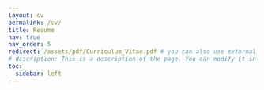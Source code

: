 ```yaml
---
layout: cv
permalink: /cv/
title: Resume
nav: true
nav_order: 5
redirect: /assets/pdf/Curriculum_Vitae.pdf # you can also use external links here
# description: This is a description of the page. You can modify it in '_pages/cv.md'. You can also change or remove the top pdf download button.
toc:
  sidebar: left
---
```

